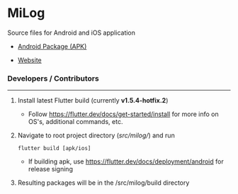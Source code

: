 # MiLog

Source files for Android and iOS application

- [Android Package (APK)](https://github.com/seanlowe/milog/releases)

- [Website](https://milog.org)

### Developers / Contributors

---

1. Install latest Flutter build (currently **v1.5.4-hotfix.2**)

    - Follow https://flutter.dev/docs/get-started/install for more info on OS's, additional commands, etc.

2. Navigate to root project directory (*src/milog/*) and run

    `flutter build [apk/ios]`
    
    - If building apk, use https://flutter.dev/docs/deployment/android for release signing
    
3. Resulting packages will be in the /src/milog/build directory
